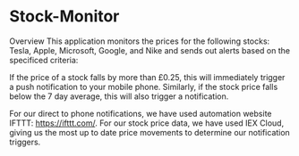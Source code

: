 # Stock-Monitor

Overview
This application monitors the prices for the following stocks: Tesla, Apple, Microsoft, Google, and Nike and sends out alerts based on the specificed criteria:

If the price of a stock falls by more than £0.25, this will immediately trigger a push notification to your mobile phone. Similarly, if the stock price falls below the 7 day average, this will also trigger a notification. 

For our direct to phone notifications, we have used automation website IFTTT: https://ifttt.com/. For our stock price data, we have used IEX Cloud, giving us the most up to date price movements to determine our notification triggers. 
